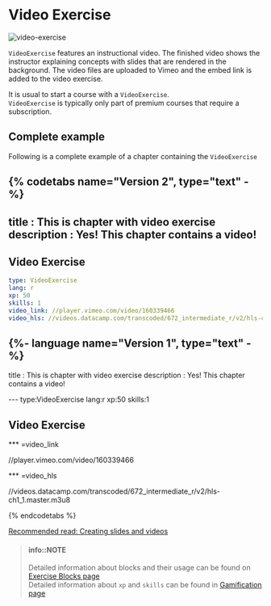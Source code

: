 # Video Exercise

![video-exercise](/images/VideoExercise.png)

`VideoExercise` features an instructional video. The finished video shows the instructor explaining concepts with slides that are rendered in the background. The video files are uploaded to Vimeo and the embed link is added to the video exercise.

It is usual to start a course with a `VideoExercise`.  
`VideoExercise` is typically only part of premium courses that require a subscription.

## Complete example

Following is a complete example of a chapter containing the `VideoExercise`

{% codetabs name="Version 2", type="text" -%}
---
title       : This is chapter with video exercise
description : Yes! This chapter contains a video!
---

## Video Exercise

```yaml
type: VideoExercise 
lang: r
xp: 50 
skills: 1 
video_link: //player.vimeo.com/video/160339466
video_hls: //videos.datacamp.com/transcoded/672_intermediate_r/v2/hls-ch1_1.master.m3u8
```

{%- language name="Version 1", type="text" -%}
---
title       : This is chapter with video exercise
description : Yes! This chapter contains a video!

--- type:VideoExercise lang:r xp:50 skills:1

## Video Exercise

*** =video_link

//player.vimeo.com/video/160339466

*** =video_hls

//videos.datacamp.com/transcoded/672_intermediate_r/v2/hls-ch1_1.master.m3u8

{% endcodetabs %}

[Recommended read: Creating slides and videos](../../slides.md)

> #### info::NOTE
> Detailed information about blocks and their usage can be found on [Exercise Blocks page](./README.md#exercise-blocks)  
> Detailed information about `xp` and `skills` can be found in [Gamification page](../../gamification.md)
